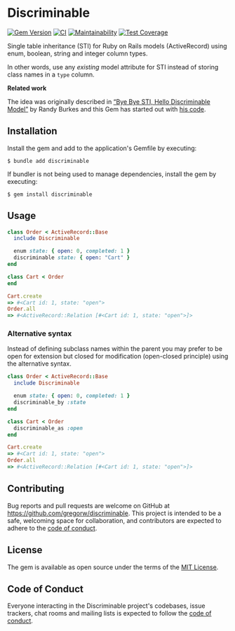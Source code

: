 

# Discriminable

[![Gem Version](https://badge.fury.io/rb/discriminable.svg)](https://rubygems.org/gems/discriminable)
[![CI](https://github.com/gregorw/discriminable/actions/workflows/main.yml/badge.svg?event=push)](https://github.com/gregorw/discriminable/actions/workflows/main.yml)
[![Maintainability](https://api.codeclimate.com/v1/badges/94041c5f946b64040368/maintainability)](https://codeclimate.com/github/gregorw/discriminable/maintainability)
[![Test Coverage](https://api.codeclimate.com/v1/badges/94041c5f946b64040368/test_coverage)](https://codeclimate.com/github/gregorw/discriminable/test_coverage)

Single table inheritance (STI) for Ruby on Rails models (ActiveRecord) using enum, boolean, string and integer column types.

In other words, use any _existing_ model attribute for STI instead of storing class names in a `type` column.

**Related work**

The idea was originally described in [“Bye Bye STI, Hello Discriminable Model”](https://www.salsify.com/blog/engineering/bye-bye-sti-hello-discriminable-model) by Randy Burkes and this Gem has started out with [his code](https://gist.github.com/rlburkes/798e186acb2f93e787a5).


## Installation

Install the gem and add to the application's Gemfile by executing:

    $ bundle add discriminable

If bundler is not being used to manage dependencies, install the gem by executing:

    $ gem install discriminable

## Usage

```ruby
class Order < ActiveRecord::Base
  include Discriminable

  enum state: { open: 0, completed: 1 }
  discriminable state: { open: "Cart" }
end

class Cart < Order
end

Cart.create
=> #<Cart id: 1, state: "open">
Order.all
=> #<ActiveRecord::Relation [#<Cart id: 1, state: "open">]>
```

### Alternative syntax

Instead of defining subclass names within the parent you may prefer to be open for extension but closed for modification (open-closed principle) using the alternative syntax.

```ruby
class Order < ActiveRecord::Base
  include Discriminable

  enum state: { open: 0, completed: 1 }
  discriminable_by :state
end

class Cart < Order
  discriminable_as :open
end

Cart.create
=> #<Cart id: 1, state: "open">
Order.all
=> #<ActiveRecord::Relation [#<Cart id: 1, state: "open">]>
```


## Contributing

Bug reports and pull requests are welcome on GitHub at https://github.com/gregorw/discriminable. This project is intended to be a safe, welcoming space for collaboration, and contributors are expected to adhere to the [code of conduct](https://github.com/gregorw/discriminable/blob/main/CODE_OF_CONDUCT.md).

## License

The gem is available as open source under the terms of the [MIT License](https://opensource.org/licenses/MIT).

## Code of Conduct

Everyone interacting in the Discriminable project's codebases, issue trackers, chat rooms and mailing lists is expected to follow the [code of conduct](https://github.com/gregorw/discriminable/blob/main/CODE_OF_CONDUCT.md).
